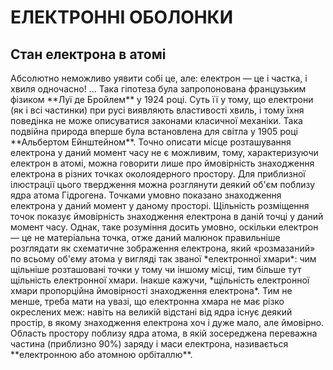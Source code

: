 # ЕЛЕКТРОННІ ОБОЛОНКИ

<h2>Стан електрона в атомі</h2>
Абсолютно неможливо уявити собі це, але: електрон ― це і частка, і хвиля одночасно! ...
Така гіпотеза була запропонована французьким фізиком **Луї де Бройлем** у 1924 році.
Суть її у тому, що електрони (як і всі частинки) при русі виявляють властивості хвиль, і тому їхня поведінка не може описуватися законами класичної механіки.
Така подвійна природа вперше була встановлена для світла у 1905 році **Альбертом Ейнштейном**.
Точно описати місце розташування електрона у даний момент часу не є можливим, тому, характеризуючи електрон в атомі, можна говорити лише про ймовірність знаходження електрона в різних точках околоядерного простору.
Для приблизної ілюстрації цього твердження можна розглянути деякий об'єм поблизу ядра атома Гідрогена. Точками умовно показано знаходження електрона у даний момент у даному просторі.     
<!---Електронна хмара як набір моментальних «фотографій» електрона:
а-вид з боку; б-вид у розрізі---->
Щільність розміщення точок показує ймовірність знаходження електрона в даній точці у даний момент часу.
Однак, таке розуміння досить умовно, оскільки електрон ― це не матеріальна точка, отже даний малюнок правильніше розглядати як схематичне зображення електрона, який «розмазаний» по всьому об'єму атома у вигляді так званої *електронної хмари*: чим щільніше розташовані точки у тому чи іншому місці, тим більше тут щільність електронної хмари. Інакше кажучи, *щільність електронної хмари пропорційна ймовірності знаходження електрона*.
Тим не менше, треба мати на увазі, що електронна хмара не має різко окреслених меж: навіть на великій відстані від ядра існує деякий простір, в якому знаходження електрона хоч і дуже мало, але ймовірно.
Область простору поблизу ядра атома, в якій зосереджена переважна частина (приблизно 90%) заряду і маси електрона, називається **електронною або атомною орбіталлю**.
<!----анимашка Що таке орбіталь?
(вставка відп..анімації--->